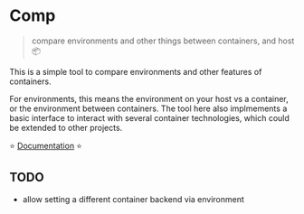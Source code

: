 # Comp

> compare environments and other things between containers, and host 📦️

This is a simple tool to compare environments and other features of containers. 

For environments, this means the environment on your host vs a container, or the environment between containers. The tool here also implmements
a basic interface to interact with several container technologies, which could
be extended to other projects.

⭐️ [Documentation](https://vsoch.github.io/comp/) ⭐️

## TODO

 - allow setting a different container backend via environment
